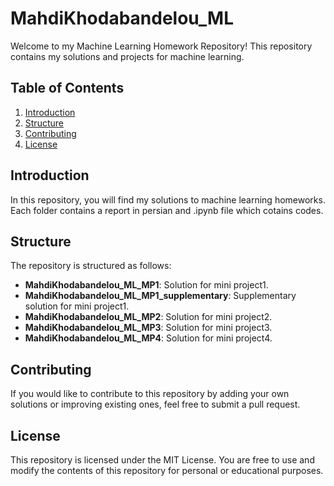 # MahdiKhodabandelou_ML
Welcome to my Machine Learning Homework Repository! This repository contains my solutions and projects for machine learning.

## Table of Contents

1. [Introduction](#introduction)
2. [Structure](#structure)
3. [Contributing](#contributing)
4. [License](#license)

## Introduction

In this repository, you will find my solutions to machine learning homeworks. Each folder contains a report in persian and .ipynb file which cotains codes.

## Structure

The repository is structured as follows:

- **MahdiKhodabandelou_ML_MP1**: Solution for mini project1.
- **MahdiKhodabandelou_ML_MP1_supplementary**: Supplementary solution for mini project1.
- **MahdiKhodabandelou_ML_MP2**: Solution for mini project2.
- **MahdiKhodabandelou_ML_MP3**: Solution for mini project3.
- **MahdiKhodabandelou_ML_MP4**: Solution for mini project4.
 


## Contributing
If you would like to contribute to this repository by adding your own solutions or improving existing ones, feel free to submit a pull request.

## License
This repository is licensed under the MIT License. You are free to use and modify the contents of this repository for personal or educational purposes.
